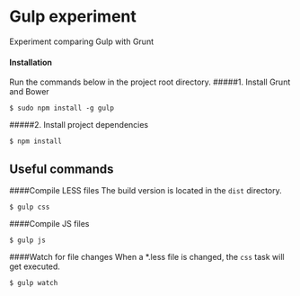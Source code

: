 Gulp experiment
===============

Experiment comparing Gulp with Grunt

#### Installation
Run the commands below in the project root directory.
#####1. Install Grunt and Bower

    $ sudo npm install -g gulp
    
#####2. Install project dependencies

    $ npm install

## Useful commands

####Compile LESS files
The build version is located in the `dist` directory.

    $ gulp css

####Compile JS files

    $ gulp js

####Watch for file changes
When a *.less file is changed, the `css` task will get executed.

    $ gulp watch
    
